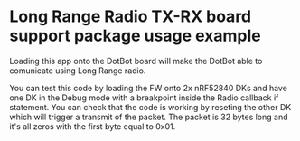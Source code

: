 # Long Range Radio TX-RX board support package usage example


Loading this app onto the DotBot board will make the DotBot able to comunicate using Long Range radio. 

You can test this code by loading the FW onto 2x nRF52840 DKs and have one DK in the Debug mode with a breakpoint inside the Radio callback if statement.
You can check that the code is working by reseting the other DK which will trigger a transmit of the packet.
The packet is 32 bytes long and it's all zeros with the first byte equal to 0x01.
